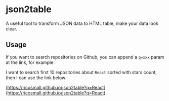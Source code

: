 # json2table

A useful tool to transform JSON data to HTML table, make your data look clear.

## Usage

If you want to search repositories on Github, you can append a `q=xxx` param at the link, for example:

I want to search first 10 repositories about `React` sorted with stars count, then I can use the link below:

[https://ricosmall.github.io/json2table?q=React](https://ricosmall.github.io/json2table?q=React)
